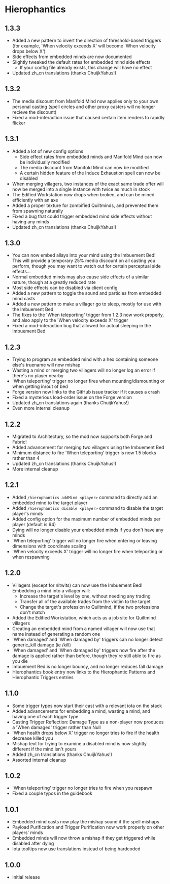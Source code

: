 # Hierophantics

## 1.3.3
- Added a new pattern to invert the direction of threshold-based triggers (for example, 'When velocity exceeds X' will become 'When velocity drops below X')
- Side effects from embedded minds are now documented
- Slightly tweaked the default rates for embedded mind side effects
  - If your config file already exists, this change will have no effect
- Updated zh_cn translations (thanks ChuijkYahus!)

## 1.3.2
- The media discount from Manifold Mind now applies only to your own personal casting (spell circles and other proxy casters will no longer recieve the discount)
- Fixed a mod-interaction issue that caused certain item renders to rapidly flicker

## 1.3.1
- Added a lot of new config options
  - Side effect rates from embedded minds and Manifold Mind can now be individually modified
  - The media discount from Manifold Mind can now be modified
  - A certain hidden feature of the Induce Exhaustion spell can now be disabled
- When merging villagers, two instances of the exact same trade offer will now be merged into a single instance with twice as much in stock
- The Edified Workstation now drops when broken, and can be mined efficiently with an axe
- Added a proper texture for zombified Quiltminds, and prevented them from spawning naturally
- Fixed a bug that could trigger embedded mind side effects without having any minds
- Updated zh_cn translations (thanks ChuijkYahus!)

## 1.3.0
- You can now embed allays into your mind using the Imbuement Bed! This will provide a temporary 25% media discount on all casting you perform, though you may want to watch out for certain perceptual side effects...
- Normal embedded minds may also cause side effects of a similar nature, though at a greatly reduced rate
- Most side effects can be disabled via client config
- Added a new pattern to toggle the sound and particles from embedded mind casts
- Added a new pattern to make a villager go to sleep, mostly for use with the Imbuement Bed
- The fixes to the 'When teleporting' trigger from 1.2.3 now work properly, and also apply to the 'When velocity exceeds X' trigger
- Fixed a mod-interaction bug that allowed for actual sleeping in the Imbuement Bed

## 1.2.3
- Trying to program an embedded mind with a hex containing someone else's truename will now mishap
- Wasting a mind or merging two villagers will no longer log an error if there's no player nearby
- 'When teleporting' trigger no longer fires when mounting/dismounting or when getting in/out of bed
- Forge version now links to the GitHub issue tracker if it causes a crash
- Fixed a mysterious load-order issue on the Forge version
- Updated zh_cn translations again (thanks ChuijkYahus!)
- Even more internal cleanup

## 1.2.2
- Migrated to Architectury, so the mod now supports both Forge and Fabric!
- Added advancement for merging two villagers using the Imbuement Bed
- Minimum distance to fire 'When teleporting' trigger is now 1.5 blocks rather than 4
- Updated zh_cn translations (thanks ChuijkYahus!)
- More internal cleanup

## 1.2.1
- Added `/hierophantics addMind <player>` command to directly add an embedded mind to the target player
- Added `/hierophantics disable <player>` command to disable the target player's minds
- Added config option for the maximum number of embedded minds per player (default is 64)
- Dying will no longer disable your embedded minds if you don't have any minds
- 'When teleporting' trigger will no longer fire when entering or leaving dimensions with coordinate scaling
- 'When velocity exceeds X' trigger will no longer fire when teleporting or when respawning

## 1.2.0
- Villagers (except for nitwits) can now use the Imbuement Bed! Embedding a mind into a villager will:
  - Increase the target's level by one, without needing any trading
  - Transfer all of the available trades from the victim to the target
  - Change the target's profession to Quiltmind, if the two professions don't match
- Added the Edified Workstation, which acts as a job site for Quiltmind villagers
- Creating an embedded mind from a named villager will now use that name instead of generating a random one
- 'When damaged' and 'When damaged by' triggers can no longer detect generic_kill damage (ie /kill)
- 'When damaged' and 'When damaged by' triggers now fire after the damage is applied rather than before, though they're still able to fire as you die
- Imbuement Bed is no longer bouncy, and no longer reduces fall damage
- Hierophantics book entry now links to the Hierophantic Patterns and Hierophantic Triggers entries

## 1.1.0
- Some trigger types now start their cast with a relevant iota on the stack
- Added advancements for embedding a mind, wasting a mind, and having one of each trigger type
- Casting Trigger Reflection: Damage Type as a non-player now produces a 'When damaged' trigger rather than Null
- 'When health drops below X' trigger no longer tries to fire if the health decrease killed you
- Mishap text for trying to examine a disabled mind is now slightly different if the mind isn't yours
- Added zh_cn translations (thanks ChuijkYahus!)
- Assorted internal cleanup

## 1.0.2
- 'When teleporting' trigger no longer tries to fire when you respawn
- Fixed a couple typos in the guidebook

## 1.0.1
- Embedded mind casts now play the mishap sound if the spell mishaps
- Payload Purification and Trigger Purification now work properly on other players' minds
- Embedded minds will now throw a mishap if they get triggered while disabled after dying
- Iota tooltips now use translations instead of being hardcoded

## 1.0.0
- Initial release